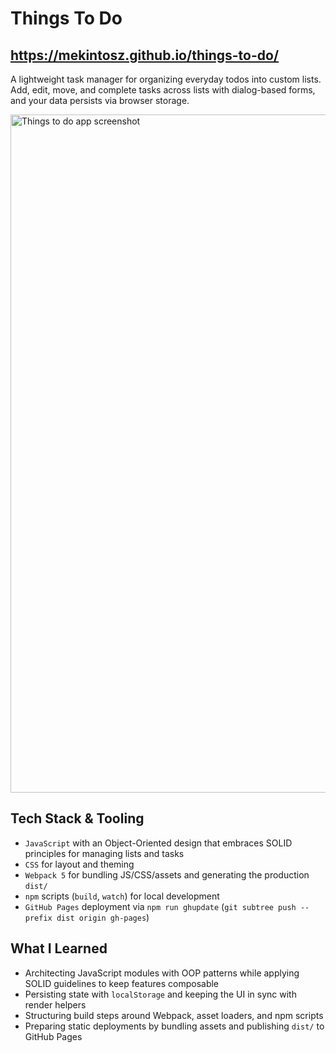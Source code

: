 # Things To Do

## https://mekintosz.github.io/things-to-do/

A lightweight task manager for organizing everyday todos into custom lists. Add, edit, move, and complete tasks across lists with dialog-based forms, and your data persists via browser storage.

<img width="1920" height="1085" alt="Things to do app screenshot" src="https://github.com/user-attachments/assets/79c0d181-e5f2-46c9-83e6-c8abb8f70da4" />

## Tech Stack & Tooling

- `JavaScript` with an Object-Oriented design that embraces SOLID principles for managing lists and tasks
- `CSS` for layout and theming
- `Webpack 5` for bundling JS/CSS/assets and generating the production `dist/`
- `npm` scripts (`build`, `watch`) for local development
- `GitHub Pages` deployment via `npm run ghupdate` (`git subtree push --prefix dist origin gh-pages`)

## What I Learned

- Architecting JavaScript modules with OOP patterns while applying SOLID guidelines to keep features composable
- Persisting state with `localStorage` and keeping the UI in sync with render helpers
- Structuring build steps around Webpack, asset loaders, and npm scripts
- Preparing static deployments by bundling assets and publishing `dist/` to GitHub Pages

